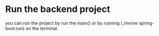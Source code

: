 # Run the backend project
you can run the project by run the main() or by running (./mvnw spring-boot:run) on the terminal.
